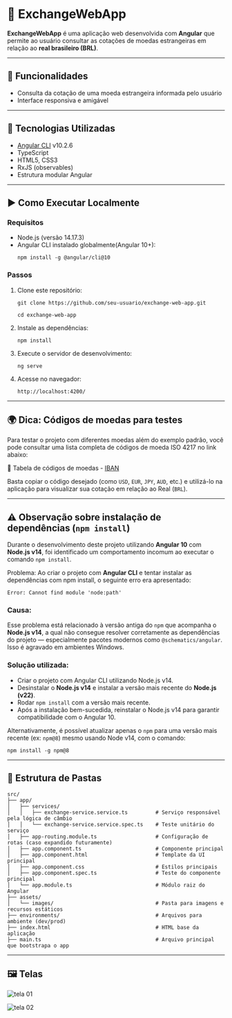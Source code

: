# 💱 ExchangeWebApp

**ExchangeWebApp** é uma aplicação web desenvolvida com **Angular** que permite ao usuário consultar as cotações de moedas estrangeiras em relação ao **real brasileiro (BRL)**.

---

## 📌 Funcionalidades

- Consulta da cotação de uma moeda estrangeira informada pelo usuário
- Interface responsiva e amigável

---

## 🧱 Tecnologias Utilizadas

- [Angular CLI](https://v10.angular.io/docs) v10.2.6
- TypeScript
- HTML5, CSS3
- RxJS (observables)
- Estrutura modular Angular

---

## ▶️ Como Executar Localmente

### Requisitos

- Node.js (versão 14.17.3)
- Angular CLI instalado globalmente(Angular 10+):
  ```
  npm install -g @angular/cli@10
  ```

### Passos

1. Clone este repositório:
   ```
   git clone https://github.com/seu-usuario/exchange-web-app.git

   cd exchange-web-app
   ```

2. Instale as dependências:
   ```
   npm install
   ```

3. Execute o servidor de desenvolvimento:
   ```
   ng serve
   ```

4. Acesse no navegador:
   ```
   http://localhost:4200/
   ```

---

## 🌍 Dica: Códigos de moedas para testes
Para testar o projeto com diferentes moedas além do exemplo padrão, você pode consultar uma lista completa de códigos de moeda ISO 4217 no link abaixo:

🔗 Tabela de códigos de moedas - [IBAN](https://pt.iban.com/currency-codes)

Basta copiar o código desejado (como `USD`, `EUR`, `JPY`, `AUD`, etc.) e utilizá-lo na aplicação para visualizar sua cotação em relação ao Real (`BRL`).

---

## ⚠️ Observação sobre instalação de dependências (`npm install`)
Durante o desenvolvimento deste projeto utilizando **Angular 10** com **Node.js v14**, foi identificado um comportamento incomum ao executar o comando `npm install`.

Problema:
Ao criar o projeto com **Angular CLI** e tentar instalar as dependências com npm install, o seguinte erro era apresentado:

   ```
Error: Cannot find module 'node:path'
   ```

### Causa:
Esse problema está relacionado à versão antiga do `npm` que acompanha o **Node.js v14**, a qual não consegue resolver corretamente as dependências do projeto — especialmente pacotes modernos como `@schematics/angular`. Isso é agravado em ambientes Windows.

### Solução utilizada:
- Criar o projeto com Angular CLI utilizando Node.js v14.
- Desinstalar o **Node.js v14** e instalar a versão mais recente do **Node.js (v22)**.
- Rodar `npm install` com a versão mais recente.
- Após a instalação bem-sucedida, reinstalar o Node.js v14 para garantir compatibilidade com o Angular 10.

Alternativamente, é possível atualizar apenas o `npm` para uma versão mais recente (ex: `npm@8`) mesmo usando Node v14, com o comando:

   ```
   npm install -g npm@8
   ````

---

## 📂 Estrutura de Pastas

```
src/
├── app/
│   ├── services/
│   │   ├── exchange-service.service.ts         # Serviço responsável pela lógica de câmbio
│   │   └── exchange-service.service.spec.ts    # Teste unitário do serviço
│   ├── app-routing.module.ts                   # Configuração de rotas (caso expandido futuramente)
│   ├── app.component.ts                        # Componente principal
│   ├── app.component.html                      # Template da UI principal
│   ├── app.component.css                       # Estilos principais
│   ├── app.component.spec.ts                   # Teste do componente principal
│   └── app.module.ts                           # Módulo raiz do Angular
├── assets/
│   └── images/                                 # Pasta para imagens e recursos estáticos
├── environments/                               # Arquivos para ambiente (dev/prod)
├── index.html                                  # HTML base da aplicação
├── main.ts                                     # Arquivo principal que bootstrapa o app
```

---

## 🖼️ Telas

![tela 01](https://github.com/user-attachments/assets/39906f78-441a-4e40-9a7c-aeb6d2492950)


![tela 02](https://github.com/user-attachments/assets/87711c00-8f72-4bda-872b-0441b6cbfb6d)
